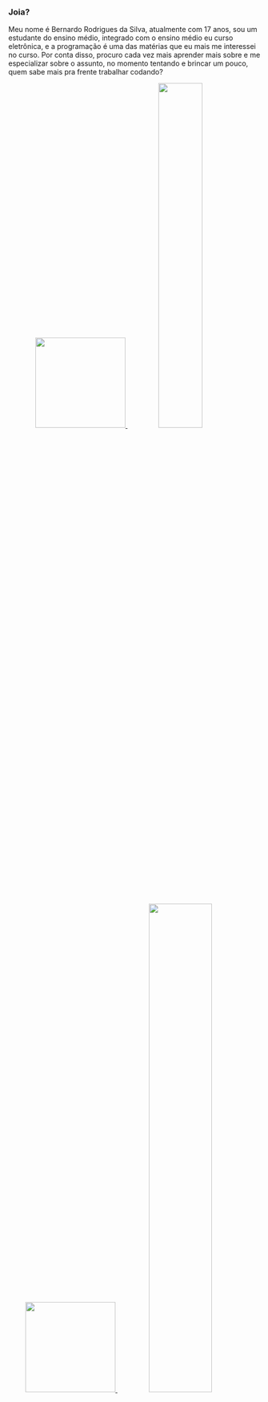 ### Joia?

Meu nome é Bernardo Rodrigues da Silva, atualmente com 17 anos, sou um estudante do ensino médio, integrado com o ensino médio eu curso eletrônica, e a programação é uma das matérias que eu mais me interessei no curso. Por conta disso, procuro cada vez mais aprender mais sobre e me especializar sobre o assunto, no momento tentando e brincar um pouco, quem sabe mais pra frente trabalhar codando?

<div align="center">
  <a href="https://github.com/CalangoMolhado">
  <img height="180em" src="https://github-readme-stats.vercel.app/api?username=CalangoMolhado&show_icons=true&theme=dark&include_all_commits=true&count_private=true"/>
  <img width="42%" src="https://github-readme-stats.vercel.app/api?username=CalangoMolhado&show_icons=true&theme=dark&include_all_commits=true&count_private=true"/>
  <img height="180em" src="https://github-readme-stats.vercel.app/api/top-langs/?username=CalangoMolhado&layout=compact&langs_count=7&theme=dark"/>
  <img width="50%" src="https://github-readme-stats.vercel.app/api/top-langs/?username=CalangoMolhado&layout=compact&langs_count=7&theme=dark"/>
  
</div>
